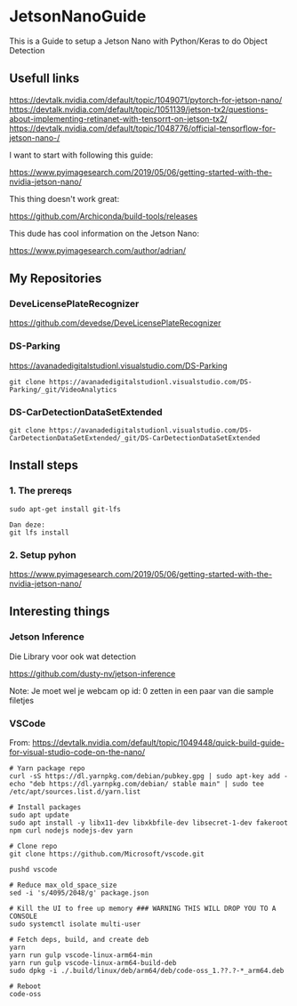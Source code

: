 # JetsonNanoGuide
This is a Guide to setup a Jetson Nano with Python/Keras to do Object Detection

## Usefull links

https://devtalk.nvidia.com/default/topic/1049071/pytorch-for-jetson-nano/
https://devtalk.nvidia.com/default/topic/1051139/jetson-tx2/questions-about-implementing-retinanet-with-tensorrt-on-jetson-tx2/
https://devtalk.nvidia.com/default/topic/1048776/official-tensorflow-for-jetson-nano-/

I want to start with following this guide:

https://www.pyimagesearch.com/2019/05/06/getting-started-with-the-nvidia-jetson-nano/

This thing doesn't work great:

https://github.com/Archiconda/build-tools/releases

This dude has cool information on the Jetson Nano:

https://www.pyimagesearch.com/author/adrian/

## My Repositories

### DeveLicensePlateRecognizer

https://github.com/devedse/DeveLicensePlateRecognizer

### DS-Parking

https://avanadedigitalstudionl.visualstudio.com/DS-Parking

`git clone https://avanadedigitalstudionl.visualstudio.com/DS-Parking/_git/VideoAnalytics`

### DS-CarDetectionDataSetExtended

`git clone https://avanadedigitalstudionl.visualstudio.com/DS-CarDetectionDataSetExtended/_git/DS-CarDetectionDataSetExtended`

## Install steps

### 1. The prereqs

```
sudo apt-get install git-lfs

Dan deze:
git lfs install
```

### 2. Setup pyhon

https://www.pyimagesearch.com/2019/05/06/getting-started-with-the-nvidia-jetson-nano/

## Interesting things

### Jetson Inference

Die Library voor ook wat detection

https://github.com/dusty-nv/jetson-inference

Note: Je moet wel je webcam op id: 0 zetten in een paar van die sample filetjes

### VSCode

From: https://devtalk.nvidia.com/default/topic/1049448/quick-build-guide-for-visual-studio-code-on-the-nano/


```
# Yarn package repo
curl -sS https://dl.yarnpkg.com/debian/pubkey.gpg | sudo apt-key add -
echo "deb https://dl.yarnpkg.com/debian/ stable main" | sudo tee /etc/apt/sources.list.d/yarn.list

# Install packages
sudo apt update
sudo apt install -y libx11-dev libxkbfile-dev libsecret-1-dev fakeroot npm curl nodejs nodejs-dev yarn

# Clone repo
git clone https://github.com/Microsoft/vscode.git

pushd vscode

# Reduce max_old_space_size
sed -i 's/4095/2048/g' package.json

# Kill the UI to free up memory ### WARNING THIS WILL DROP YOU TO A CONSOLE
sudo systemctl isolate multi-user

# Fetch deps, build, and create deb
yarn
yarn run gulp vscode-linux-arm64-min
yarn run gulp vscode-linux-arm64-build-deb
sudo dpkg -i ./.build/linux/deb/arm64/deb/code-oss_1.??.?-*_arm64.deb

# Reboot
code-oss
```
